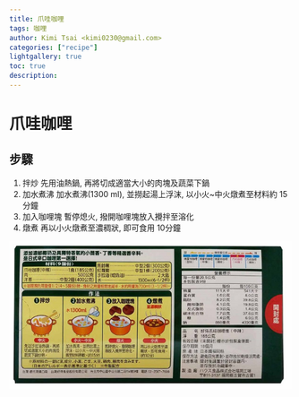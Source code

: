 ```yaml
---
title: 爪哇咖哩
tags: 咖哩
author: Kimi Tsai <kimi0230@gmail.com>
categories: ["recipe"]
lightgallery: true
toc: true
description:
---
```


# 爪哇咖哩

## 步驟
1. 拌炒
先用油熱鍋, 再將切成適當大小的肉塊及蔬菜下鍋
2. 加水煮沸
加水煮沸(1300 ml), 並撈起湯上浮沫, 以小火~中火燉煮至材料約 15分鐘
3. 加入咖哩塊
暫停熄火, 撥開咖哩塊放入攪拌至溶化
4. 燉煮
再以小火燉煮至濃稠狀, 即可食用 10分鐘

![UML](https://github.com/kimi0230/Recipe/raw/main/assets/image/爪哇咖哩.jpg?raw=true)